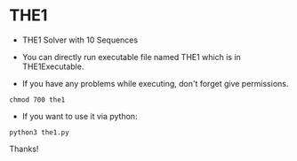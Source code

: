 # THE1

* THE1 Solver with 10 Sequences
* You can directly run executable file named THE1 which is in THE1Executable.

* If you have any problems while executing, don't forget give permissions.
```
chmod 700 the1 
```
* If you want to use it via python:
```
python3 the1.py 
```

Thanks! 

